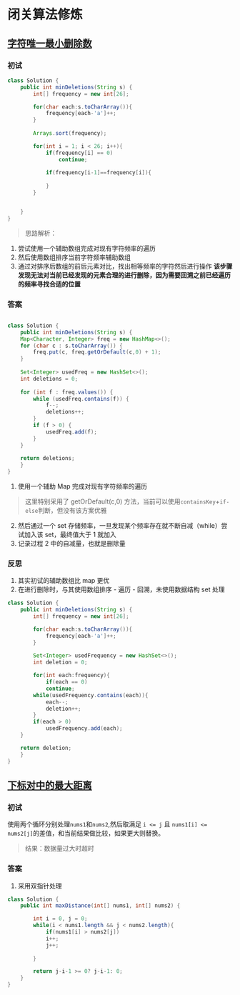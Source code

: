 # 闭关算法修炼

## [字符唯一最小删除数](https://leetcode.cn/problems/minimum-deletions-to-make-character-frequencies-unique/submissions/)

### 初试

```java
class Solution {
    public int minDeletions(String s) {
        int[] frequency = new int[26];

        for(char each:s.toCharArray()){
            frequency[each-'a']++;
        }
        
        Arrays.sort(frequency);

        for(int i = 1; i < 26; i++){
            if(frequency[i] == 0)
                continue;
            
            if(frequency[i-1]==frequency[i]){
                
            }
        }


    }
}

```

>思路解析：

1. 尝试使用一个辅助数组完成对现有字符频率的遍历
2. 然后使用数组排序当前字符频率辅助数组
3. 通过对排序后数组的前后元素对比，找出相等频率的字符然后进行操作
**该步骤发现无法对当前已经发现的元素合理的进行删除，因为需要回溯之前已经遍历的频率寻找合适的位置**

### 答案

```java

class Solution {
    public int minDeletions(String s) {
    Map<Character, Integer> freq = new HashMap<>();
    for (char c : s.toCharArray()) {
        freq.put(c, freq.getOrDefault(c,0) + 1);
    }
    
    Set<Integer> usedFreq = new HashSet<>();
    int deletions = 0;
    
    for (int f : freq.values()) {
        while (usedFreq.contains(f)) {
            f--;
            deletions++;
        }
        if (f > 0) {
            usedFreq.add(f);
        }
    }
    
    return deletions;
    }
}
```

1. 使用一个辅助 Map 完成对现有字符频率的遍历
>这里特别采用了 getOrDefault(c,0) 方法，当前可以使用`containsKey`+`if-else`判断，但没有该方案优雅
2. 然后通过一个 set 存储频率，一旦发现某个频率存在就不断自减（while）尝试加入该 set，最终值大于 1 就加入
3. 记录过程 2 中的自减量，也就是删除量

### 反思

1. 其实初试的辅助数组比 map 更优
2. 在进行删除时，与其使用数组排序 - 遍历 - 回溯，未使用数据结构 set 处理

```java
class Solution {
    public int minDeletions(String s) {
        int[] frequency = new int[26];

        for(char each:s.toCharArray()){
            frequency[each-'a']++;
        }
        
        Set<Integer> usedFrequency = new HashSet<>();
        int deletion = 0;

        for(int each:frequency){
            if(each == 0)
            continue;
        while(usedFrequency.contains(each)){
            each--;
            deletion++;
        }
        if(each > 0)
            usedFrequency.add(each);
    }

    return deletion;
    }
}
```

## [下标对中的最大距离](https://leetcode.cn/problems/maximum-distance-between-a-pair-of-values/description/)

### 初试

使用两个循环分别处理`nums1`和`nums2`,然后取满足
`i <= j` 且 `nums1[i] <= nums2[j]`的差值，和当前结果做比较，如果更大则替换。

>结果：数据量过大时超时

### 答案

1. 采用双指针处理

```java
class Solution {
    public int maxDistance(int[] nums1, int[] nums2) {

        int i = 0, j = 0;
        while(i < nums1.length && j < nums2.length){
            if(nums1[i] > nums2[j])
            i++;
            j++;
            
        }

        return j-i-1 >= 0? j-i-1: 0;
    }
}


```
